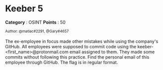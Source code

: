 # Keeber 5

**Category** : OSINT
**Points** : 50

<small>Author: @matlac#2291, @Gary#4657</small><br><br>The ex-employee in focus made other mistakes while using the company's GitHub. All employees were supposed to commit code using the keeber-<first_name>@protonmail.com email assigned to them. They made some commits without following this practice. Find the personal email of this employee through GitHub. The flag is in regular format.




